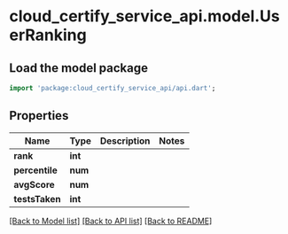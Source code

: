 # cloud_certify_service_api.model.UserRanking

## Load the model package
```dart
import 'package:cloud_certify_service_api/api.dart';
```

## Properties
Name | Type | Description | Notes
------------ | ------------- | ------------- | -------------
**rank** | **int** |  | 
**percentile** | **num** |  | 
**avgScore** | **num** |  | 
**testsTaken** | **int** |  | 

[[Back to Model list]](../README.md#documentation-for-models) [[Back to API list]](../README.md#documentation-for-api-endpoints) [[Back to README]](../README.md)


